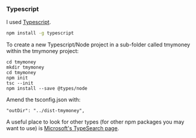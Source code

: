 
### Typescript

I used [Typescript](https://www.typescriptlang.org).

```bash
npm install -g typescript
```

To create a new Typescript/Node project in a sub-folder called tmymoney within the tmymoney project:

```
cd tmymoney
mkdir tmymoney
cd tmymoney
npm init
tsc --init
npm install --save @types/node
```

Amend the tsconfig.json with:
```
"outDir": "../dist-tmymoney",

```


A useful place to look for other types (for other npm packages you may want to use) is [Microsoft's TypeSearch page](https://microsoft.github.io/TypeSearch/).



